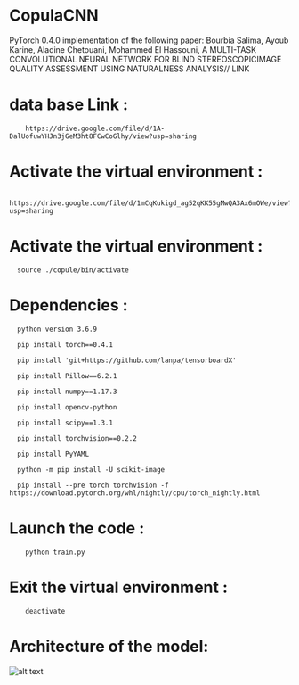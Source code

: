 # CopulaCNN


PyTorch 0.4.0 implementation of the following paper:
Bourbia Salima, Ayoub Karine, Aladine Chetouani, Mohammed El Hassouni, 
A MULTI-TASK CONVOLUTIONAL NEURAL NETWORK FOR BLIND STEREOSCOPICIMAGE QUALITY ASSESSMENT USING NATURALNESS ANALYSIS// LINK



# data base Link : 
        

        https://drive.google.com/file/d/1A-DalUofuwYHJn3jGeM3ht8FCwCoGlhy/view?usp=sharing
        

# Activate the virtual environment  :

                        https://drive.google.com/file/d/1mCqKukigd_ag52qKK55gMwQA3Ax6mOWe/view?usp=sharing
                        
                        
# Activate the virtual environment :
   
      source ./copule/bin/activate



# Dependencies :

      
      python version 3.6.9
      
      pip install torch==0.4.1

      pip install 'git+https://github.com/lanpa/tensorboardX'

      pip install Pillow==6.2.1

      pip install numpy==1.17.3

      pip install opencv-python

      pip install scipy==1.3.1

      pip install torchvision==0.2.2
     
      pip install PyYAML
      
      python -m pip install -U scikit-image
      
      pip install --pre torch torchvision -f https://download.pytorch.org/whl/nightly/cpu/torch_nightly.html
      
      
# Launch the code :
        
        python train.py



#  Exit the virtual environment :
      
        deactivate
   
   
 # Architecture of the model:

![alt text](https://github.com/salima000/CopulaCNN/blob/main/network.PNG)



